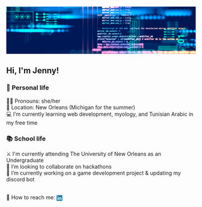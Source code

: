 ![Banner](/images/dark_mode.png)

## Hi, I'm Jenny!
### 🪷 Personal life
:rainbow_flag: Pronouns: she/her
<br>:round_pushpin: Location: New Orleans (Michigan for the summer)
<br>:computer: I’m currently learning web development, myology, and Tunisian Arabic in my free time
<br>

### :books: School life
:crossed_swords: I'm currently attending The University of New Orleans as an Undergraduate
<br>:link: I’m looking to collaborate on hackathons
<br>:seedling: I’m currently working on a game development project & updating my discord bot
<br>

<br>:incoming_envelope: How to reach me: <a href="https://www.linkedin.com/in/jenspi/"><img src="/images/LinkedIn.png"
                                                                                         width="15"
                                                                                         height="15"
                                                                                         align="center"></a>
